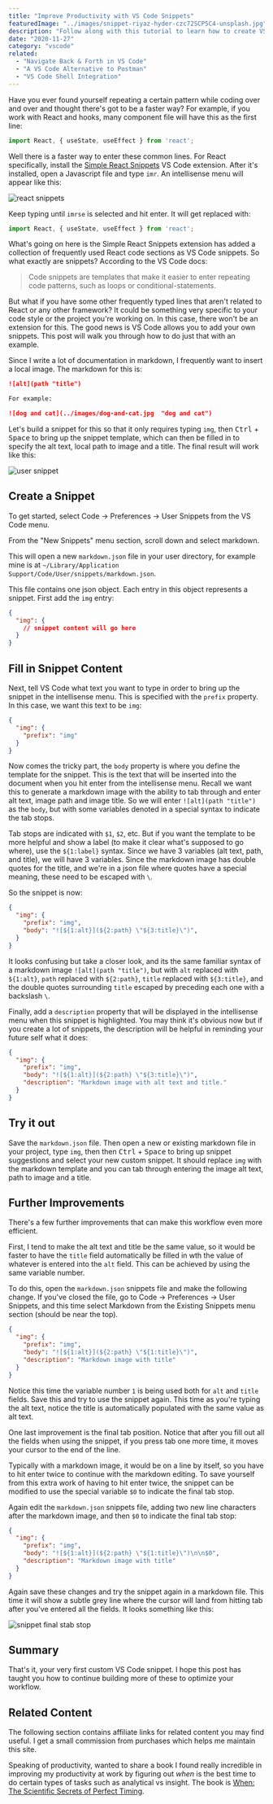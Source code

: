 ```yaml
---
title: "Improve Productivity with VS Code Snippets"
featuredImage: "../images/snippet-riyaz-hyder-czc72SCP5C4-unsplash.jpg"
description: "Follow along with this tutorial to learn how to create VS Code snippets."
date: "2020-11-27"
category: "vscode"
related:
  - "Navigate Back & Forth in VS Code"
  - "A VS Code Alternative to Postman"
  - "VS Code Shell Integration"
---
```


Have you ever found yourself repeating a certain pattern while coding over and over and thought there's got to be a faster way? For example, if you work with React and hooks, many component file will have this as the first line:

```js
import React, { useState, useEffect } from 'react';
```

Well there is a faster way to enter these common lines. For React specifically, install the [Simple React Snippets](https://marketplace.visualstudio.com/items?itemName=burkeholland.simple-react-snippets) VS Code extension. After it's installed, open a Javascript file and type `imr`. An intellisense menu will appear like this:

![react snippets](../images/react-snippets.png "react snippets")

Keep typing until `imrse` is selected and hit enter. It will get replaced with:

```js
import React, { useState, useEffect } from 'react';
```

What's going on here is the Simple React Snippets extension has added a collection of frequently used React code sections as VS Code snippets. So what exactly are snippets? According to the VS Code docs:

> Code snippets are templates that make it easier to enter repeating code patterns, such as loops or conditional-statements.

But what if you have some other frequently typed lines that aren't related to React or any other framework? It could be something very specific to your code style or the project you're working on. In this case, there won't be an extension for this. The good news is VS Code allows you to add your own snippets. This post will walk you through how to do just that with an example.

Since I write a lot of documentation in markdown, I frequently want to insert a local image. The markdown for this is:

```markdown
![alt](path "title")

For example:

![dog and cat](../images/dog-and-cat.jpg  "dog and cat")
```

Let's build a snippet for this so that it only requires typing `img`, then <kbd class="markdown-kbd">Ctrl</kbd> + <kbd class="markdown-kbd">Space</kbd> to bring up the snippet template, which can then be filled in to specify the alt text, local path to image and a title. The final result will work like this:

![user snippet](../images/user-snippet2.gif)

## Create a Snippet

To get started, select Code -> Preferences -> User Snippets from the VS Code menu.

From the "New Snippets" menu section, scroll down and select markdown.

This will open a new `markdown.json` file in your user directory, for example mine is at `~/Library/Application Support/Code/User/snippets/markdown.json`.

This file contains one json object. Each entry in this object represents a snippet. First add the `img` entry:

```json
{
  "img": {
    // snippet content will go here
  }
}
```

## Fill in Snippet Content

Next, tell VS Code what text you want to type in order to bring up the snippet in the intellisense menu. This is specified with the `prefix` property. In this case, we want this text to be `img`:

```json
{
  "img": {
    "prefix": "img"
  }
}
```

Now comes the tricky part, the `body` property is where you define the template for the snippet. This is the text that will be inserted into the document when you hit enter from the intellisense menu. Recall we want this to generate a markdown image with the ability to tab through and enter alt text, image path and image title. So we will enter `![alt](path "title")` as the `body`, but with some variables denoted in a special syntax to indicate the tab stops.

Tab stops are indicated with `$1`, `$2`, etc. But if you want the template to be more helpful and show a label (to make it clear what's supposed to go where), use the `${1:label}` syntax. Since we have 3 variables (alt text, path, and title), we will have 3 variables. Since the markdown image has double quotes for the title, and we're in a json file where quotes have a special meaning, these need to be escaped with `\`.

So the snippet is now:

```json
{
  "img": {
    "prefix": "img",
    "body": "![${1:alt}](${2:path} \"${3:title}\")",
  }
}
```

It looks confusing but take a closer look, and its the same familiar syntax of a markdown image `![alt](path "title")`, but with `alt` replaced with `${1:alt}`, `path` replaced with `${2:path}`, `title` replaced with `${3:title}`, and the double quotes surrounding `title` escaped by preceding each one with a backslash `\`.

Finally, add a `description` property that will be displayed in the intellisense menu when this snippet is highlighted. You may think it's obvious now but if you create a lot of snippets, the description will be helpful in reminding your future self what it does:

```json
{
  "img": {
    "prefix": "img",
    "body": "![${1:alt}](${2:path} \"${3:title}\")",
    "description": "Markdown image with alt text and title."
  }
}
```

## Try it out

Save the `markdown.json` file. Then open a new or existing markdown file in your project, type `img`, then then <kbd class="markdown-kbd">Ctrl</kbd> + <kbd class="markdown-kbd">Space</kbd> to bring up snippet suggestions and select your new custom snippet. It should replace `img` with the markdown template and you can tab through entering the image alt text, path to image and a title.

## Further Improvements

There's a few further improvements that can make this workflow even more efficient.

First, I tend to make the alt text and title be the same value, so it would be faster to have the `title` field automatically be filled in wth the value of whatever is entered into the `alt` field. This can be achieved by using the same variable number.

To do this, open the `markdown.json` snippets file and make the following change. If you've closed the file, go to Code -> Preferences -> User Snippets, and this time select Markdown from the Existing Snippets menu section (should be near the top).

```json
{
  "img": {
    "prefix": "img",
    "body": "![${1:alt}](${2:path} \"${1:title}\")",
    "description": "Markdown image with title"
  }
}
```

Notice this time the variable number `1` is being used both for `alt` and `title` fields. Save this and try to use the snippet again. This time as you're typing the alt text, notice the title is automatically populated with the same value as alt text.

One last improvement is the final tab position. Notice that after you fill out all the fields when using the snippet, if you press tab one more time, it moves your cursor to the end of the line.

Typically with a markdown image, it would be on a line by itself, so you have to hit enter twice to continue with the markdown editing. To save yourself from this extra work of having to hit enter twice, the snippet can be modified to use the special variable `$0` to indicate the final tab stop.

Again edit the `markdown.json` snippets file, adding two new line characters after the markdown image, and then `$0` to indicate the final tab stop:

```json
{
  "img": {
    "prefix": "img",
    "body": "![${1:alt}](${2:path} \"${1:title}\")\n\n$0",
    "description": "Markdown image with title"
  }
}
```

Again save these changes and try the snippet again in a markdown file. This time it will show a subtle grey line where the cursor will land from hitting tab after you've entered all the fields. It looks something like this:

![snippet final stab stop](../images/snippet-final-tab-stop.png "snippet final stab stop")

## Summary

That's it, your very first custom VS Code snippet. I hope this post has taught you how to continue building more of these to optimize your workflow.

## Related Content

The following section contains affiliate links for related content you may find useful. I get a small commission from purchases which helps me maintain this site.

Speaking of productivity, wanted to share a book I found really incredible in improving my productivity at work by figuring out *when* is the best time to do certain types of tasks such as analytical vs insight. The book is [When: The Scientific Secrets of Perfect Timing](https://amzn.to/32dBPF1).